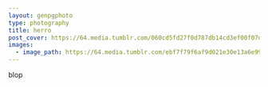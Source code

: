 ```yaml
---
layout: genpgphoto
type: photography
title: herro
post_cover: https://64.media.tumblr.com/060cd5fd27f0d787db14cd3ef00f07dc/9a0aa0d642214121-89/s1280x1920/c72ec47101ff5b3bdd9b8d217f97de7317878afe.jpg
images: 
  - image_path: https://64.media.tumblr.com/ebf7f79f6af9d021e30e13a6e99066d9/18131f4d187bbb7c-8f/s640x960/1b6092373cd3d4ce41d2d526d9203384e81892aa.png
---
```



blop
